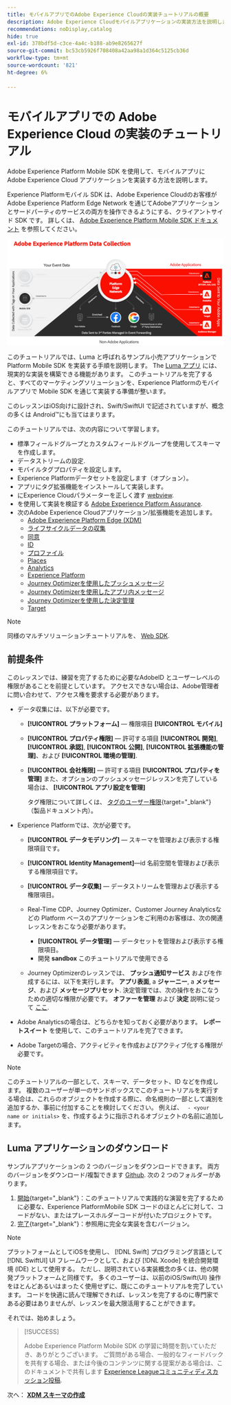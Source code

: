 ```yaml
---
title: モバイルアプリでのAdobe Experience Cloudの実装チュートリアルの概要
description: Adobe Experience Cloudモバイルアプリケーションの実装方法を説明します。 このチュートリアルでは、サンプルの Swift アプリケーションでExperience Cloudアプリケーションを実装する手順を説明します。
recommendations: noDisplay,catalog
hide: true
exl-id: 378bdf5d-c3ce-4a4c-b188-ab9e8265627f
source-git-commit: bc53cb5926f708408a42aa98a1d364c5125cb36d
workflow-type: tm+mt
source-wordcount: '821'
ht-degree: 6%

---
```


# モバイルアプリでの Adobe Experience Cloud の実装のチュートリアル

Adobe Experience Platform Mobile SDK を使用して、モバイルアプリに Adobe Experience Cloud アプリケーションを実装する方法を説明します。

Experience Platformモバイル SDK は、Adobe Experience Cloudのお客様がAdobe Experience Platform Edge Network を通じてAdobeアプリケーションとサードパーティのサービスの両方を操作できるようにする、クライアントサイド SDK です。 詳しくは、 [Adobe Experience Platform Mobile SDK ドキュメント](https://developer.adobe.com/client-sdks/home/) を参照してください。

![アーキテクチャ](assets/architecture.png)


このチュートリアルでは、Luma と呼ばれるサンプル小売アプリケーションで Platform Mobile SDK を実装する手順を説明します。 The [Luma アプリ](https://github.com/Adobe-Marketing-Cloud/Luma-iOS-Mobile-App) には、現実的な実装を構築できる機能があります。 このチュートリアルを完了すると、すべてのマーケティングソリューションを、Experience Platformのモバイルアプリで Mobile SDK を通じて実装する準備が整います。

このレッスンはiOS向けに設計され、Swift/SwiftUI で記述されていますが、概念の多くは Android™にも当てはまります。

このチュートリアルでは、次の内容について学習します。

* 標準フィールドグループとカスタムフィールドグループを使用してスキーマを作成します。
* データストリームの設定.
* モバイルタグプロパティを設定します。
* Experience Platformデータセットを設定します（オプション）。
* アプリにタグ拡張機能をインストールして実装します。
* にExperience Cloudパラメーターを正しく渡す [webview](web-views.md).
* を使用して実装を検証する [Adobe Experience Platform Assurance](assurance.md).
* 次のAdobe Experience Cloudアプリケーション/拡張機能を追加します。
   * [Adobe Experience Platform Edge (XDM)](events.md)
   * [ライフサイクルデータの収集](lifecycle-data.md)
   * [同意](consent.md)
   * [ID](identity.md)
   * [プロファイル](profile.md)
   * [Places](places.md)
   * [Analytics](analytics.md)
   * [Experience Platform](platform.md)
   * [Journey Optimizerを使用したプッシュメッセージ](journey-optimizer-push.md)
   * [Journey Optimizerを使用したアプリ内メッセージ](journey-optimizer-inapp.md)
   * [Journey Optimizerを使用した決定管理](journey-optimizer-offers.md)
   * [Target](target.md)


>[!NOTE]
>
>同様のマルチソリューションチュートリアルを、 [Web SDK](../tutorial-web-sdk/overview.md).

## 前提条件

このレッスンでは、練習を完了するために必要なAdobeID とユーザーレベルの権限があることを前提としています。 アクセスできない場合は、Adobe管理者に問い合わせて、アクセス権を要求する必要があります。

* データ収集には、以下が必要です。
   * **[!UICONTROL プラットフォーム]** — 権限項目 **[!UICONTROL モバイル]**
   * **[!UICONTROL プロパティ権限]** — 許可する項目 **[!UICONTROL 開発]**, **[!UICONTROL 承認]**, **[!UICONTROL 公開]**, **[!UICONTROL 拡張機能の管理]**、および **[!UICONTROL 環境の管理]**.
   * **[!UICONTROL 会社権限]** — 許可する項目 **[!UICONTROL プロパティを管理]** また、オプションのプッシュメッセージレッスンを完了している場合は、 **[!UICONTROL アプリ設定を管理]**

     タグ権限について詳しくは、 [タグのユーザー権限](https://experienceleague.adobe.com/docs/experience-platform/tags/admin/user-permissions.html?lang=ja){target="_blank"} （製品ドキュメント内）。
* Experience Platformでは、次が必要です。
   * **[!UICONTROL データモデリング]** — スキーマを管理および表示する権限項目です。
   * **[!UICONTROL Identity Management]**—id 名前空間を管理および表示する権限項目です。
   * **[!UICONTROL データ収集]** — データストリームを管理および表示する権限項目。

   * Real-Time CDP、Journey Optimizer、Customer Journey Analyticsなどの Platform ベースのアプリケーションをご利用のお客様は、次の関連レッスンをおこなう必要があります。
      * **[!UICONTROL データ管理]** — データセットを管理および表示する権限項目。
      * 開発 **sandbox** このチュートリアルで使用できる

   * Journey Optimizerのレッスンでは、 **プッシュ通知サービス** およびを作成するには、以下を実行します。 **アプリ表面**, a **ジャーニー**, a **メッセージ**、および **メッセージプリセット**. 決定管理では、次の操作をおこなうための適切な権限が必要です。 **オファーを管理** および **決定** 説明に従って [ここ](https://experienceleague.adobe.com/docs/journey-optimizer/using/access-control/privacy/high-low-permissions.html?lang=en#decisions-permissions).

* Adobe Analyticsの場合は、どちらかを知っておく必要があります。 **レポートスイート** を使用して、このチュートリアルを完了できます。

* Adobe Targetの場合、アクティビティを作成およびアクティブ化する権限が必要です。


>[!NOTE]
>
>このチュートリアルの一部として、スキーマ、データセット、ID などを作成します。 複数のユーザーが単一のサンドボックスでこのチュートリアルを実行する場合は、これらのオブジェクトを作成する際に、命名規則の一部として識別を追加するか、事前に付加することを検討してください。 例えば、 ` - <your name or initials>` を、作成するように指示されるオブジェクトの名前に追加します。


## Luma アプリケーションのダウンロード

サンプルアプリケーションの 2 つのバージョンをダウンロードできます。 両方のバージョンをダウンロード/複製できます [Github](https://github.com/Adobe-Marketing-Cloud/Luma-iOS-Mobile-App). 次の 2 つのフォルダーがあります。


1. [開始](https://github.com/Adobe-Marketing-Cloud/Luma-iOS-Mobile-App){target="_blank"}：このチュートリアルで実践的な演習を完了するために必要な、Experience PlatformMobile SDK コードのほとんどに対して、コードがない、またはプレースホルダーコードが付いたプロジェクトです。
1. [完了](https://github.com/Adobe-Marketing-Cloud/Luma-iOS-Mobile-App){target="_blank"}：参照用に完全な実装を含むバージョン。


>[!NOTE]
>
>プラットフォームとしてiOSを使用し、 [!DNL Swift] プログラミング言語として [!DNL SwiftUI] UI フレームワークとして、および [!DNL Xcode] を統合開発環境 (IDE) として使用する。 ただし、説明されている実装概念の多くは、他の開発プラットフォームと同様です。 多くのユーザーは、以前のiOS/Swift(UI) 操作をほとんどあるいはまったく使用せずに、既にこのチュートリアルを完了しています。 コードを快適に読んで理解できれば、レッスンを完了するのに専門家である必要はありませんが、レッスンを最大限活用することができます。


それでは、始めましょう。

>[!SUCCESS]
>
>Adobe Experience Platform Mobile SDK の学習に時間を割いていただき、ありがとうございます。 ご質問がある場合、一般的なフィードバックを共有する場合、または今後のコンテンツに関する提案がある場合は、このドキュメントで共有します [Experience Leagueコミュニティディスカッション投稿](https://experienceleaguecommunities.adobe.com/t5/adobe-experience-platform-data/tutorial-discussion-implement-adobe-experience-cloud-in-mobile/td-p/443796).

次へ： **[XDM スキーマの作成](create-schema.md)**

